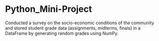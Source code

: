 # Python_Mini-Project
Conducted a survey on the socio-economic conditions of the community and stored student grade data (assignments, midterms, finals) in a DataFrame by generating random grades using NumPy.
